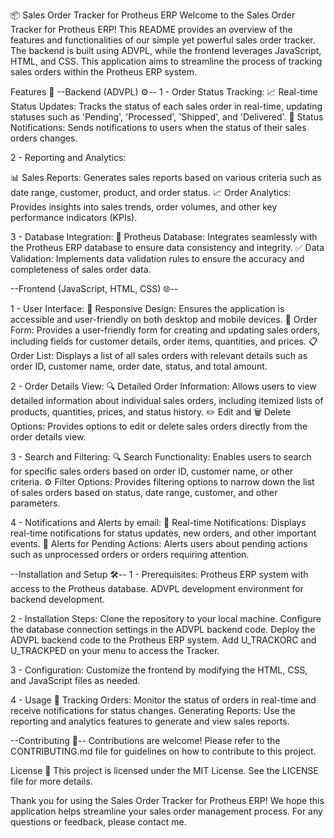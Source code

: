 📦 Sales Order Tracker for Protheus ERP
Welcome to the Sales Order Tracker for Protheus ERP! This README provides an overview of the features and functionalities of our simple yet powerful sales order tracker. 
The backend is built using ADVPL, while the frontend leverages JavaScript, HTML, and CSS. 
This application aims to streamline the process of tracking sales orders within the Protheus ERP system.

Features 🌟
--Backend (ADVPL) ⚙️--
1 - Order Status Tracking:
📈 Real-time Status Updates: Tracks the status of each sales order in real-time, updating statuses such as 'Pending', 'Processed', 'Shipped', and 'Delivered'.
🔔 Status Notifications: Sends notifications to users when the status of their sales orders changes.

2 - Reporting and Analytics:

📊 Sales Reports: Generates sales reports based on various criteria such as date range, customer, product, and order status.
📈 Order Analytics: Provides insights into sales trends, order volumes, and other key performance indicators (KPIs).

3 - Database Integration:
🔗 Protheus Database: Integrates seamlessly with the Protheus ERP database to ensure data consistency and integrity.
✅ Data Validation: Implements data validation rules to ensure the accuracy and completeness of sales order data.

--Frontend (JavaScript, HTML, CSS) 🌐--

1 - User Interface:
📱 Responsive Design: Ensures the application is accessible and user-friendly on both desktop and mobile devices.
📝 Order Form: Provides a user-friendly form for creating and updating sales orders, including fields for customer details, order items, quantities, and prices.
📋 Order List: Displays a list of all sales orders with relevant details such as order ID, customer name, order date, status, and total amount.

2 - Order Details View:
🔍 Detailed Order Information: Allows users to view detailed information about individual sales orders, including itemized lists of products, quantities, prices, and status history.
✏️ Edit and 🗑️ Delete Options: Provides options to edit or delete sales orders directly from the order details view.

3 - Search and Filtering:
🔍 Search Functionality: Enables users to search for specific sales orders based on order ID, customer name, or other criteria.
⚙️ Filter Options: Provides filtering options to narrow down the list of sales orders based on status, date range, customer, and other parameters.

4 - Notifications and Alerts by email:
🔔 Real-time Notifications: Displays real-time notifications for status updates, new orders, and other important events.
🚨 Alerts for Pending Actions: Alerts users about pending actions such as unprocessed orders or orders requiring attention.

--Installation and Setup 🛠️--
1 - Prerequisites:
Protheus ERP system with access to the Protheus database.
ADVPL development environment for backend development.

2 - Installation Steps:
Clone the repository to your local machine.
Configure the database connection settings in the ADVPL backend code.
Deploy the ADVPL backend code to the Protheus ERP system.
Add  U_TRACKORC and U_TRACKPED on your menu to access the Tracker. 

3 - Configuration:
Customize the frontend by modifying the HTML, CSS, and JavaScript files as needed.

4 - Usage 🚀
Tracking Orders: Monitor the status of orders in real-time and receive notifications for status changes.
Generating Reports: Use the reporting and analytics features to generate and view sales reports.

--Contributing 🤝--
Contributions are welcome! Please refer to the CONTRIBUTING.md file for guidelines on how to contribute to this project.

License 📜
This project is licensed under the MIT License. See the LICENSE file for more details.

Thank you for using the Sales Order Tracker for Protheus ERP! We hope this application helps streamline your sales order management process. For any questions or feedback, please contact me.
